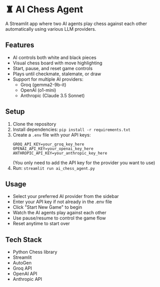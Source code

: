 # ♜ AI Chess Agent

A Streamlit app where two AI agents play chess against each other automatically using various LLM providers.

## Features

- AI controls both white and black pieces
- Visual chess board with move highlighting
- Start, pause, and reset game controls
- Plays until checkmate, stalemate, or draw
- Support for multiple AI providers:
  - Groq (gemma2-9b-it)
  - OpenAI (o1-mini)
  - Anthropic (Claude 3.5 Sonnet)

## Setup

1. Clone the repository
2. Install dependencies: `pip install -r requirements.txt`
3. Create a `.env` file with your API keys:
   ```
   GROQ_API_KEY=your_groq_key_here
   OPENAI_API_KEY=your_openai_key_here
   ANTHROPIC_API_KEY=your_anthropic_key_here
   ```
   (You only need to add the API key for the provider you want to use)
4. Run: `streamlit run ai_chess_agent.py`

## Usage

- Select your preferred AI provider from the sidebar
- Enter your API key if not already in the .env file
- Click "Start New Game" to begin
- Watch the AI agents play against each other
- Use pause/resume to control the game flow
- Reset anytime to start over

## Tech Stack

- Python Chess library
- Streamlit
- AutoGen
- Groq API
- OpenAI API
- Anthropic API
